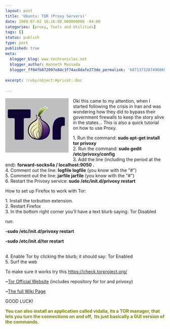 ```yaml
---
layout: post
title: 'Ubuntu: TOR (Proxy Servers)'
date: 2009-07-02 16:16:00.000000000 -04:00
categories: [proxy, Tools and Utilities]
tags: []
status: publish
type: post
published: true
meta:
  blogger_blog: www.techronicles.net
  blogger_author: Kenneth Massada
  blogger_ff04fb872097e84c3f74ac8dafe273de_permalink: '6071373287496069448'

excerpt: !ruby/object:Hpricot::Doc

---
```

<p><a href="#" style="clear:left;float:left;margin-bottom:1em;margin-right:1em;"><img border="0" height="171" src="/images/wp/9ac2d-go-online-without-getting-snooped-tor-the-onion.jpg?w=300" width="200" /></a>Oki this came to my attention, when I started following the crisis in Iran and was wondering how they did to bypass their government firewalls to keep the story alive in the states... This is also a quick tutorial on how to use Proxy.</p>
<p>1. Run the command: <strong>sudo apt-get install tor privoxy</strong><br />2. Run the command: <strong>sudo gedit /etc/privoxy/config</strong><br />3. Add the line (including the period at the end): <strong>forward-socks4a / localhost:9050 .</strong><br />4. Comment out the line: <strong>logfile logfile</strong> (you know with the "#")<br />5. Comment out the line: <strong>jarfile jarfile</strong> (you know with the "#")<br />6. Restart the Privoxy service:<strong> sudo /etc/init.d/privoxy restart</strong></p>
<p>How to set up Firefox to work with Tor:</p>
<p>1. Install the torbutton extension.<br />2. Restart Firefox<br />3. In the bottom right corner you’ll have a text blurb saying: Tor Disabled</p>
<p>run:</p>
<p><strong>-sudo /etc/init.d/privoxy restart</strong></p>
<p><strong>-sudo /etc/init.d/tor restart</strong></p>
<p><strong></strong><br />4. Enable Tor by clicking the blurb; it should say: Tor Enabled<br />5. Surf the web</p>
<p>To make sure it works try this <a href="https://check.torproject.org/">https://check.torproject.org/</a></p>
<p>~<a href="http://www.torproject.org/docs/tor-doc-unix.html.en">Tor Official Website</a> (includes repository for tor and privoxy)</p>
<p>~<a href="https://wiki.torproject.org/noreply/TheOnionRouter/TorifyHOWTO">The full Wiki Page</a></p>
<p>GOOD LUCK!</p>
<p><strong><span style="color:olive;">You can also install an application called vidalia, its a TOR manager, that lets you turn the connections on and off,  Its just basically a GUI version of the commands.</span></strong><br /><strong><span style="color:olive;"><br /></span></strong><br /><strong><span style="color:olive;"><br /></span></strong></p>
